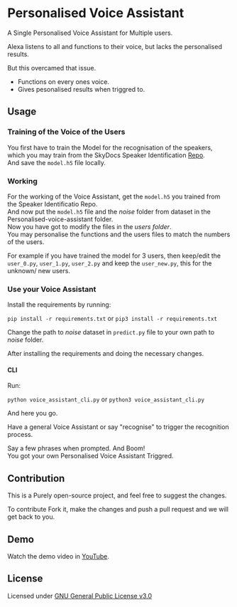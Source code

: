 # Personalised Voice Assistant

A Single Personalised Voice Assistant for Multiple users.<br>

Alexa listens to all and functions to their voice, but lacks the personalised results.<br>

But this overcamed that issue.
 -  Functions on every ones voice. 	
 -  Gives pesonalised results when triggred to.

## Usage

### Training of the Voice of the Users

You first have to train the Model for the recognisation of the speakers, which you may train from the SkyDocs Speaker Identification [Repo](https://github.com/SkyDocs/speaker-identification).<br>
And save the `model.h5` file locally.

### Working

For the working of the Voice Assistant, get the `model.h5`  you trained from the Speaker Identificatio Repo. <br>
And now put the `model.h5` file and the *noise* folder from dataset in the Personalised-voice-assistant folder. <br>
Now you have got to modify the files in the *users folder*.<br>
You may personalise the functions and the users files to match the numbers of the users.<br>

For example if you have trained the model for 3 users, then keep/edit the `user_0.py`, `user_1.py`, `user_2.py` and keep the `user_new.py`, this for the unknown/ new users.<br>

### Use your Voice Assistant

Install the requirements by running:

`pip install -r requirements.txt` or `pip3 install -r requirements.txt`

Change the path to *noise* dataset in `predict.py` file to your own path to *noise* folder.

After installing the requirements and doing the necessary changes.

#### CLI

Run:

`python voice_assistant_cli.py` or `python3 voice_assistant_cli.py` <br>

And here you go. <br>

Have a general Voice Assistant or say "recognise" to trigger the recognition process. <br>

Say a few phrases when prompted. And Boom! <br>
You got your own Personalised Voice Assistant Triggred.

## Contribution

This is a Purely open-source project, and feel free to suggest the changes.<br>

To contribute Fork it, make the changes and push a pull request and we will get back to you.

## Demo

Watch the demo video in [YouTube](https://www.youtube.com/watch?v=n09Z1OQzUiA).

## License

Licensed under [GNU General Public License v3.0](https://github.com/SkyDocs/personalised-voice-assistant/blob/master/LICENSE)

